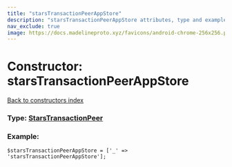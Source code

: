 ```yaml
---
title: "starsTransactionPeerAppStore"
description: "starsTransactionPeerAppStore attributes, type and example"
nav_exclude: true
image: https://docs.madelineproto.xyz/favicons/android-chrome-256x256.png
---
```

# Constructor: starsTransactionPeerAppStore  
[Back to constructors index](/API_docs/constructors/index.html)






### Type: [StarsTransactionPeer](/API_docs/types/StarsTransactionPeer.html)


### Example:

```
$starsTransactionPeerAppStore = ['_' => 'starsTransactionPeerAppStore'];
```  

